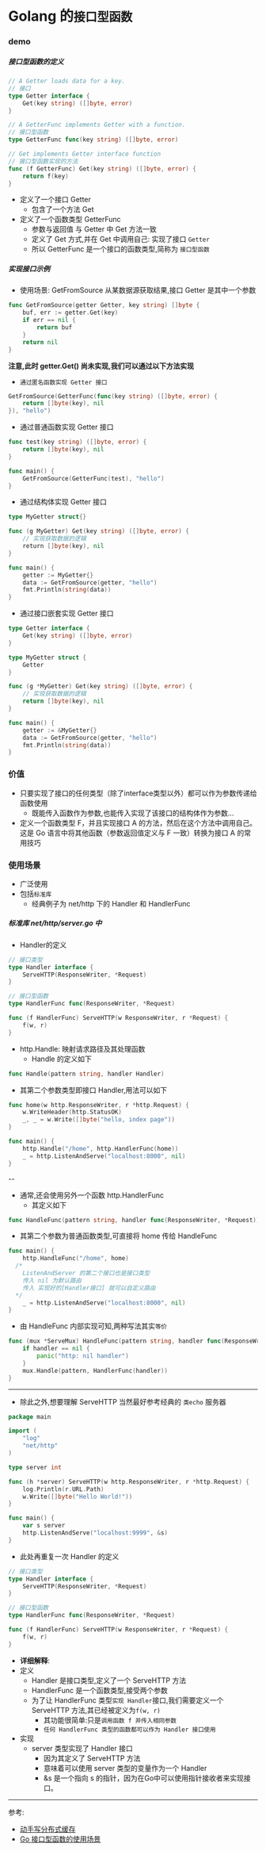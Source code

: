 # Golang 的`接口型函数`

### demo
##### **接口型函数的定义**
```go
// A Getter loads data for a key.
// 接口
type Getter interface {
	Get(key string) ([]byte, error)
}

// A GetterFunc implements Getter with a function.
// 接口型函数
type GetterFunc func(key string) ([]byte, error)

// Get implements Getter interface function
// 接口型函数实现的方法
func (f GetterFunc) Get(key string) ([]byte, error) {
	return f(key)
}
```
- 定义了一个接口 Getter
  - 包含了一个方法 Get
- 定义了一个函数类型 GetterFunc
  - 参数与返回值 与 Getter 中 Get 方法一致
  - 定义了 Get 方式,并在 Get 中调用自己: 实现了接口 `Getter`
  - 所以 GetterFunc 是一个接口的函数类型,简称为 `接口型函数`


##### **实现接口示例**
- 使用场景: GetFromSource 从某数据源获取结果,接口 Getter 是其中一个参数
```go
func GetFromSource(getter Getter, key string) []byte {
	buf, err := getter.Get(key)
	if err == nil {
		return buf
	}
	return nil
}
```
**注意,此时 getter.Get() 尚未实现,我们可以通过以下方法实现**
- `通过匿名函数实现 Getter 接口`
```go
GetFromSource(GetterFunc(func(key string) ([]byte, error) {
	return []byte(key), nil
}), "hello")
```

- 通过普通函数实现 Getter 接口
```go
func test(key string) ([]byte, error) {
	return []byte(key), nil
}

func main() {
    GetFromSource(GetterFunc(test), "hello")
}
```

- 通过结构体实现 Getter 接口
```go
type MyGetter struct{}

func (g MyGetter) Get(key string) ([]byte, error) {
    // 实现获取数据的逻辑
    return []byte(key), nil
}

func main() {
    getter := MyGetter{}
    data := GetFromSource(getter, "hello")
    fmt.Println(string(data))
}
```

- 通过接口嵌套实现 Getter 接口
```go
type Getter interface {
    Get(key string) ([]byte, error)
}

type MyGetter struct {
    Getter
}

func (g *MyGetter) Get(key string) ([]byte, error) {
    // 实现获取数据的逻辑
    return []byte(key), nil
}

func main() {
    getter := &MyGetter{}
    data := GetFromSource(getter, "hello")
    fmt.Println(string(data))
}
```


### 价值
- 只要实现了接口的任何类型（除了interface类型以外）都可以作为参数传递给函数使用
  - 既能传入函数作为参数,也能传入实现了该接口的结构体作为参数...
- 定义一个函数类型 F，并且实现接口 A 的方法，然后在这个方法中调用自己。这是 Go 语言中将其他函数（参数返回值定义与 F 一致）转换为接口 A 的常用技巧

### 使用场景
- 广泛使用
- 包括`标准库`
  - 经典例子为 net/http 下的 Handler 和 HandlerFunc
##### **标准库 net/http/server.go 中**
- Handler的定义
```go
// 接口类型
type Handler interface {
	ServeHTTP(ResponseWriter, *Request)
}

// 接口型函数
type HandlerFunc func(ResponseWriter, *Request)

func (f HandlerFunc) ServeHTTP(w ResponseWriter, r *Request) {
	f(w, r)
}
```

- http.Handle: 映射请求路径及其处理函数
  - Handle 的定义如下
```go
func Handle(pattern string, handler Handler)
```
- 其第二个参数类型即接口 Handler,用法可以如下
```go
func home(w http.ResponseWriter, r *http.Request) {
	w.WriteHeader(http.StatusOK)
	_, _ = w.Write([]byte("hello, index page"))
}

func main() {
	http.Handle("/home", http.HandlerFunc(home))
	_ = http.ListenAndServe("localhost:8000", nil)
}
```

--
- 通常,还会使用另外一个函数 http.HandlerFunc
  - 其定义如下
```go
func HandleFunc(pattern string, handler func(ResponseWriter, *Request))
```
- 其第二个参数为普通函数类型,可直接将 home 传给 HandleFunc
```go
func main() {
	http.HandleFunc("/home", home)
  /* 
    ListenAndServer 的第二个接口也是接口类型
    传入 nil 为默认路由
    传入 实现好的[Handler接口] 就可以自定义路由
  */
	_ = http.ListenAndServe("localhost:8000", nil)
}
```
- 由 HandleFunc 内部实现可知,两种写法其实`等价`
```go
func (mux *ServeMux) HandleFunc(pattern string, handler func(ResponseWriter, *Request)) {
	if handler == nil {
		panic("http: nil handler")
	}
	mux.Handle(pattern, HandlerFunc(handler))
}
```
---
- 除此之外,想要理解 ServeHTTP 当然最好参考经典的 `类echo` 服务器
```go
package main

import (
	"log"
	"net/http"
)

type server int

func (h *server) ServeHTTP(w http.ResponseWriter, r *http.Request) {
	log.Println(r.URL.Path)
	w.Write([]byte("Hello World!"))
}

func main() {
	var s server
	http.ListenAndServe("localhost:9999", &s)
}
```
- 此处再重复一次 Handler 的定义
```go
// 接口类型
type Handler interface {
	ServeHTTP(ResponseWriter, *Request)
}

// 接口型函数
type HandlerFunc func(ResponseWriter, *Request)

func (f HandlerFunc) ServeHTTP(w ResponseWriter, r *Request) {
	f(w, r)
}
```
- **详细解释**:
- 定义
  - Handler 是接口类型,定义了一个 ServeHTTP 方法
  - HandlerFunc 是一个函数类型,接受两个参数
  - 为了让 HandlerFunc 类型`实现 Handler`接口,我们需要定义一个 ServeHTTP 方法,其已经被定义为`f(w, r)`
    - 其功能很简单:只是`调用函数 f 并传入相同参数`
    - `任何 HandlerFunc 类型的函数都可以作为 Handler 接口使用`
- 实现
  - server 类型实现了 Handler 接口
    - 因为其定义了 ServeHTTP 方法
    - 意味着可以使用 server 类型的变量作为一个 Handler
    - &s 是一个指向 s 的指针，因为在Go中可以使用指针接收者来实现接口。

---
参考:
- [动手写分布式缓存](https://geektutu.com/post/geecache-day2.html)
- [Go 接口型函数的使用场景](https://geektutu.com/post/7days-golang-q1.html)